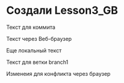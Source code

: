 # Создали Lesson3_GB

Текст для коммита

Текст через Веб-браузер

Еще локальный текст

Текст для ветки branch1

Изменеия для конфликта через браузер
